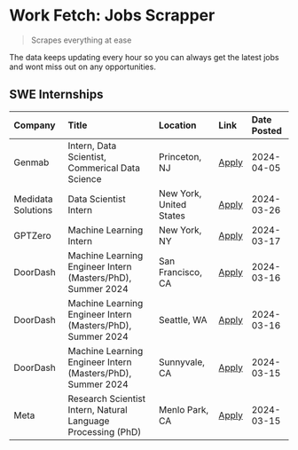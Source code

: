 # Work Fetch: Jobs Scrapper
> Scrapes everything at ease

The data keeps updating every hour so you can always get the latest jobs and wont miss out on any opportunities.

## SWE Internships
<!--START_SECTION:workfetch-->
| Company            | Title                                                        | Location                | Link                                                                                                                                                                                                                                                                   | Date Posted   |
|:-------------------|:-------------------------------------------------------------|:------------------------|:-----------------------------------------------------------------------------------------------------------------------------------------------------------------------------------------------------------------------------------------------------------------------|:--------------|
| Genmab             | Intern, Data Scientist, Commerical Data Science              | Princeton, NJ           | [Apply](https://www.linkedin.com/jobs/view/intern-data-scientist-commerical-data-science-at-genmab-3887818362?position=10&pageNum=0&refId=FUJALOnUxG%2B7iNAwgxxKEQ%3D%3D&trackingId=XZTRkEpJWRYENGnp08Udhw%3D%3D&trk=public_jobs_jserp-result_search-card)             | 2024-04-05    |
| Medidata Solutions | Data Scientist Intern                                        | New York, United States | [Apply](https://www.linkedin.com/jobs/view/data-scientist-intern-at-medidata-solutions-3810253704?position=9&pageNum=0&refId=FUJALOnUxG%2B7iNAwgxxKEQ%3D%3D&trackingId=pC7dyAeIkWSR6%2BeuaroaNg%3D%3D&trk=public_jobs_jserp-result_search-card)                        | 2024-03-26    |
| GPTZero            | Machine Learning Intern                                      | New York, NY            | [Apply](https://www.linkedin.com/jobs/view/machine-learning-intern-at-gptzero-3860723963?position=8&pageNum=0&refId=FUJALOnUxG%2B7iNAwgxxKEQ%3D%3D&trackingId=dGnef%2Bxmh4%2FBz8YhhFnISQ%3D%3D&trk=public_jobs_jserp-result_search-card)                               | 2024-03-17    |
| DoorDash           | Machine Learning Engineer Intern (Masters/PhD), Summer 2024  | San Francisco, CA       | [Apply](https://www.linkedin.com/jobs/view/machine-learning-engineer-intern-masters-phd-summer-2024-at-doordash-3736457737?position=3&pageNum=0&refId=FUJALOnUxG%2B7iNAwgxxKEQ%3D%3D&trackingId=upQGWWa9dR44YprkDUwYGQ%3D%3D&trk=public_jobs_jserp-result_search-card) | 2024-03-16    |
| DoorDash           | Machine Learning Engineer Intern (Masters/PhD), Summer 2024  | Seattle, WA             | [Apply](https://www.linkedin.com/jobs/view/machine-learning-engineer-intern-masters-phd-summer-2024-at-doordash-3736455966?position=4&pageNum=0&refId=FUJALOnUxG%2B7iNAwgxxKEQ%3D%3D&trackingId=7xNY6AG8hgyhHtBNh7bajQ%3D%3D&trk=public_jobs_jserp-result_search-card) | 2024-03-16    |
| DoorDash           | Machine Learning Engineer Intern (Masters/PhD), Summer 2024  | Sunnyvale, CA           | [Apply](https://www.linkedin.com/jobs/view/machine-learning-engineer-intern-masters-phd-summer-2024-at-doordash-3736454973?position=2&pageNum=0&refId=FUJALOnUxG%2B7iNAwgxxKEQ%3D%3D&trackingId=1tI9hdpiCnAFx3hNYpcsgA%3D%3D&trk=public_jobs_jserp-result_search-card) | 2024-03-15    |
| Meta               | Research Scientist Intern, Natural Language Processing (PhD) | Menlo Park, CA          | [Apply](https://www.linkedin.com/jobs/view/research-scientist-intern-natural-language-processing-phd-at-meta-3858718375?position=11&pageNum=0&refId=FUJALOnUxG%2B7iNAwgxxKEQ%3D%3D&trackingId=VDAuD4FgTci0FK%2FrCQSJaQ%3D%3D&trk=public_jobs_jserp-result_search-card) | 2024-03-15    |
<!--END_SECTION:workfetch-->
